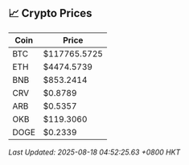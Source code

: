 ## 📈 Crypto Prices

| Coin | Price |
| ---- | ----- |
| BTC | $117765.5725 |
| ETH | $4474.5739 |
| BNB | $853.2414 |
| CRV | $0.8789 |
| ARB | $0.5357 |
| OKB | $119.3060 |
| DOGE | $0.2339 |

_Last Updated: 2025-08-18 04:52:25.63 +0800 HKT_